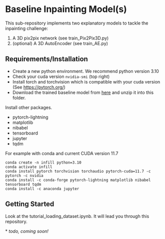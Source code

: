 # Baseline Inpainting Model(s)

This sub-repository implements two explanatory models to tackle the inpainting challenge:

1. A 3D pix2pix network (see train_Pix2Pix3D.py)
2. (optional) A 3D AutoEncoder (see train_AE.py)


## Requirements/Installation

- Create a new python environment. We recommend python version 3.10
- Check your cuda version ```nvidia-smi``` (top right)
- Install torch and torchvision which is compatible with your cuda version (See https://pytorch.org/)
- Download the trained baseline model from [here](
https://syncandshare.lrz.de/dl/fiWmxMzsnrWyY3yAja85JE/lightning_logs.zip) and unzip it into this folder.

Install other packages.

- pytorch-lightning
- matplotlib
- nibabel
- tensorboard
- jupyter
- tqdm

For example with conda and current CUDA version 11.7
```
conda create -n infill python=3.10
conda activate infill
conda install pytorch torchvision torchaudio pytorch-cuda=11.7 -c pytorch -c nvidia
conda install -c conda-forge pytorch-lightning matplotlib nibabel tensorboard tqdm
conda install -c anaconda jupyter

```
## Getting Started

Look at the tutorial_loading_dataset.ipynb. It will lead you through this repository.


\* *todo, coming soon!*